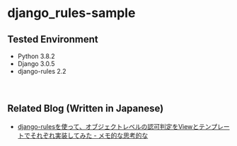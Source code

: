 # django_rules-sample

## Tested Environment

- Python 3.8.2
- Django 3.0.5
- django-rules 2.2

　  

## Related Blog (Written in Japanese)

- [django-rulesを使って、オブジェクトレベルの認可判定をViewとテンプレートでそれぞれ実装してみた - メモ的な思考的な](https://thinkami.hatenablog.com/entry/2020/04/25/105952)